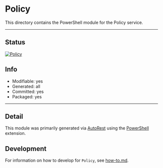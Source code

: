 <!-- region Generated -->
# Policy
This directory contains the PowerShell module for the Policy service.

---
## Status
[![Policy](https://img.shields.io/powershellgallery/v/Policy.svg?style=flat-square&label=Policy "Policy")](https://www.powershellgallery.com/packages/Policy/)

## Info
- Modifiable: yes
- Generated: all
- Committed: yes
- Packaged: yes

---
## Detail
This module was primarily generated via [AutoRest](https://github.com/Azure/autorest) using the [PowerShell](https://github.com/Azure/autorest.powershell) extension.

## Development
For information on how to develop for `Policy`, see [how-to.md](how-to.md).
<!-- endregion -->
